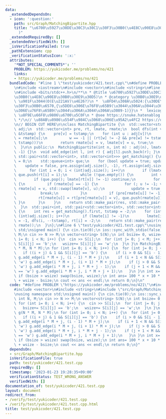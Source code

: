 ```yaml
---
data:
  _extendedDependsOn:
  - icon: ':question:'
    path: src/Graph/MatchingBipartite.hpp
    title: "\u6700\u5927\u30DE\u30C3\u30C1\u30F3\u30B0(\u4E8C\u90E8\u30B0\u30E9\u30D5\
      )"
  _extendedRequiredBy: []
  _extendedVerifiedWith: []
  _isVerificationFailed: true
  _pathExtension: cpp
  _verificationStatusIcon: ':x:'
  attributes:
    '*NOT_SPECIAL_COMMENTS*': ''
    PROBLEM: https://yukicoder.me/problems/no/421
    links:
    - https://yukicoder.me/problems/no/421
  bundledCode: "#line 1 \"test/yukicoder/421.test.cpp\"\n#define PROBLEM \"https://yukicoder.me/problems/no/421\"\
    \n#include <iostream>\n#include <vector>\n#include <string>\n#line 2 \"src/Graph/MatchingBipartite.hpp\"\
    \n#include <bits/stdc++.h>\n/**\n * @title \u6700\u5927\u30DE\u30C3\u30C1\u30F3\
    \u30B0(\u4E8C\u90E8\u30B0\u30E9\u30D5)\n * @category \u30B0\u30E9\u30D5\n *  O(VE)\
    \ \u901F\u3044(O(E\u221AV)\u4E26?)\n *  \u8FD4\u308A\u5024:{\u30DE\u30C3\u30C1\
    \u30F3\u30B0\u6570,{\u5DE6\u306E\u76F8\u65B9(\u3044\u306A\u3044\u306A\u3089-1),\u53F3\
    \u306E\u76F8\u65B9(\u3044\u306A\u3044\u306A\u3089-1)}}\n *  lexicographically_matching\
    \ \u8F9E\u66F8\u9806\u6700\u5C0F\n * @see https://snuke.hatenablog.com/entry/2019/05/07/013609\n\
    \ */\n// \u88AB\u8986\u554F\u984C\u3068\u306E\u95A2\u4FC2 https://qiita.com/drken/items/7f98315b56c95a6181a4\n\
    \n// BEGIN CUT HERE\n\nclass MatchingBipartite {\n  std::vector<std::vector<int>>\
    \ adj;\n  std::vector<int> pre, rt, lmate, rmate;\n  bool dfs(int v, const int\
    \ &tstamp) {\n    pre[v] = tstamp;\n    for (int u : adj[v])\n      if (int w\
    \ = rmate[u];\n          w == -1 || (rt[w] != -2 && pre[w] != tstamp && dfs(w,\
    \ tstamp)))\n        return rmate[u] = v, lmate[v] = u, true;\n    return false;\n\
    \  }\n\n public:\n  MatchingBipartite(int n, int m) : adj(n), lmate(n, -1), rmate(m,\
    \ -1) {}\n  void add_edge(int l, int r) { adj[l].push_back(r); }\n  std::pair<int,\
    \ std::pair<std::vector<int>, std::vector<int>>> get_matching() {\n    int res\
    \ = 0;\n    std::queue<int> que;\n    for (bool update = true; update;) {\n  \
    \    update = false, pre.assign(adj.size(), -1), rt.assign(adj.size(), -1);\n\
    \      for (int i = 0; i < (int)adj.size(); i++)\n        if (lmate[i] == -1)\
    \ que.push(rt[i] = i);\n      while (!que.empty()) {\n        int v = que.front();\n\
    \        if (que.pop(); lmate[rt[v]] != -1) continue;\n        for (int u : adj[v])\
    \ {\n          if (rmate[u] == -1) {\n            for (; u != -1; v = pre[v])\
    \ rmate[u] = v, std::swap(lmate[v], u);\n            update = true, res++;\n \
    \           break;\n          }\n          if (pre[rmate[u]] != -1) continue;\n\
    \          rt[rmate[u]] = rt[pre[rmate[u]] = v], que.push(rmate[u]);\n       \
    \ }\n      }\n    }\n    return std::make_pair(res, std::make_pair(lmate, rmate));\n\
    \  }\n  std::pair<int, std::pair<std::vector<int>, std::vector<int>>>\n  lexicographically_matching()\
    \ {\n    int res = get_matching().first, tstamp = -2;\n    for (int i = 0; i <\
    \ (int)adj.size(); i++)\n      if (lmate[i] != -1)\n        lmate[i] = rmate[lmate[i]]\
    \ = -1, dfs(i, --tstamp), rt[i] = -2;\n    return std::make_pair(res, std::make_pair(lmate,\
    \ rmate));\n  }\n};\n#line 6 \"test/yukicoder/421.test.cpp\"\nusing namespace\
    \ std;\nsigned main() {\n cin.tie(0);\n ios::sync_with_stdio(false);\n int N,\
    \ M;\n cin >> N >> M;\n vector<string> S(N);\n int bsize= 0, wsize= 0;\n for (int\
    \ i= 0; i < N; i++) {\n  cin >> S[i];\n  for (int j= 0; j < M; j++) {\n   bsize+=\
    \ S[i][j] == 'b';\n   wsize+= S[i][j] == 'w';\n  }\n }\n MatchingBipartite g(N\
    \ * M, N * M);\n for (int i= 0; i < N; i++) {\n  for (int j= 0; j < M; j++)\n\
    \   if ((i + j) & 1 && S[i][j] == 'b') {\n    if (i > 0 && S[i - 1][j] == 'w')\
    \ g.add_edge(i * M + j, (i - 1) * M + j);\n    if (i + 1 < N && S[i + 1][j] ==\
    \ 'w') g.add_edge(i * M + j, (i + 1) * M + j);\n    if (j > 0 && S[i][j - 1] ==\
    \ 'w') g.add_edge(i * M + j, i * M + j - 1);\n    if (j + 1 < M && S[i][j + 1]\
    \ == 'w') g.add_edge(i * M + j, i * M + j + 1);\n   }\n }\n int x= g.get_matching().first;\n\
    \ if (bsize > wsize) swap(bsize, wsize);\n int ans= 100 * x + 10 * (bsize - x)\
    \ + wsize - bsize;\n cout << ans << endl;\n return 0;\n}\n"
  code: "#define PROBLEM \"https://yukicoder.me/problems/no/421\"\n#include <iostream>\n\
    #include <vector>\n#include <string>\n#include \"src/Graph/MatchingBipartite.hpp\"\
    \nusing namespace std;\nsigned main() {\n cin.tie(0);\n ios::sync_with_stdio(false);\n\
    \ int N, M;\n cin >> N >> M;\n vector<string> S(N);\n int bsize= 0, wsize= 0;\n\
    \ for (int i= 0; i < N; i++) {\n  cin >> S[i];\n  for (int j= 0; j < M; j++) {\n\
    \   bsize+= S[i][j] == 'b';\n   wsize+= S[i][j] == 'w';\n  }\n }\n MatchingBipartite\
    \ g(N * M, N * M);\n for (int i= 0; i < N; i++) {\n  for (int j= 0; j < M; j++)\n\
    \   if ((i + j) & 1 && S[i][j] == 'b') {\n    if (i > 0 && S[i - 1][j] == 'w')\
    \ g.add_edge(i * M + j, (i - 1) * M + j);\n    if (i + 1 < N && S[i + 1][j] ==\
    \ 'w') g.add_edge(i * M + j, (i + 1) * M + j);\n    if (j > 0 && S[i][j - 1] ==\
    \ 'w') g.add_edge(i * M + j, i * M + j - 1);\n    if (j + 1 < M && S[i][j + 1]\
    \ == 'w') g.add_edge(i * M + j, i * M + j + 1);\n   }\n }\n int x= g.get_matching().first;\n\
    \ if (bsize > wsize) swap(bsize, wsize);\n int ans= 100 * x + 10 * (bsize - x)\
    \ + wsize - bsize;\n cout << ans << endl;\n return 0;\n}"
  dependsOn:
  - src/Graph/MatchingBipartite.hpp
  isVerificationFile: true
  path: test/yukicoder/421.test.cpp
  requiredBy: []
  timestamp: '2023-01-23 19:28:35+09:00'
  verificationStatus: TEST_WRONG_ANSWER
  verifiedWith: []
documentation_of: test/yukicoder/421.test.cpp
layout: document
redirect_from:
- /verify/test/yukicoder/421.test.cpp
- /verify/test/yukicoder/421.test.cpp.html
title: test/yukicoder/421.test.cpp
---
```

